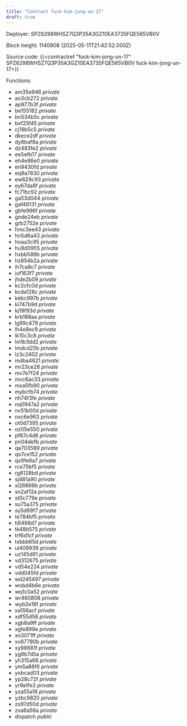```yaml
---
title: "Contract fuck-kim-jong-un-17"
draft: true
---
```

Deployer: SPZ6298WHSZ7Q3P35A3GZ10EA3735FQE565VB0V


 



Block height: 1140908 (2025-05-11T21:42:52.000Z)

Source code: {{<contractref "fuck-kim-jong-un-17" SPZ6298WHSZ7Q3P35A3GZ10EA3735FQE565VB0V fuck-kim-jong-un-17>}}

Functions:

* am35e946 _private_
* ao3cb272 _private_
* ap977b3f _private_
* be155182 _private_
* bn534b5c _private_
* bxf25f45 _private_
* cj19b5c5 _private_
* dkece2df _private_
* dy6baf8a _private_
* dz483fe2 _private_
* ee5efb17 _private_
* eh4e86e0 _private_
* en9430fd _private_
* eq9a7830 _private_
* ew629c93 _private_
* ey67da8f _private_
* fc71bc92 _private_
* ga53d044 _private_
* gaf49131 _private_
* gbfe996f _private_
* gnde24eb _private_
* grb2752e _private_
* hmc3ee43 _private_
* hn5d6a43 _private_
* hoaa3c95 _private_
* hu9d0955 _private_
* hxbb589b _private_
* hz854b2a _private_
* ih7ca8c7 _private_
* iuf163f7 _private_
* jhde2b09 _private_
* kc2cfc0d _private_
* kcda128c _private_
* kebc997b _private_
* ki747b9d _private_
* kj19f93d _private_
* krb188aa _private_
* lg99c479 _private_
* lh4e8ec9 _private_
* lk15c3c8 _private_
* lm1b3dd2 _private_
* lmdcd25b _private_
* lz3c2402 _private_
* mdba4621 _private_
* mr23ce28 _private_
* mv7e7f24 _private_
* mvc6ac33 _private_
* mxa5fb90 _private_
* mybcfb74 _private_
* nh74f3fe _private_
* nq0947a2 _private_
* nv51b00d _private_
* nxc6e963 _private_
* ot0d7395 _private_
* oz05e550 _private_
* pf67c4d6 _private_
* pn04defb _private_
* qa703589 _private_
* qo7ce152 _private_
* qx9fe6a7 _private_
* rce75bf5 _private_
* rg8128bd _private_
* sj481a90 _private_
* sl26866b _private_
* sn2af12a _private_
* st0c779e _private_
* su75a375 _private_
* sy5d69f7 _private_
* te784bf5 _private_
* ti6488d7 _private_
* tk48b575 _private_
* trf6d1cf _private_
* txbbb65d _private_
* ul409939 _private_
* uz145d61 _private_
* vd312675 _private_
* vd54e224 _private_
* vdd045fd _private_
* wd245497 _private_
* wobd4b6e _private_
* wq1c0a52 _private_
* wr460808 _private_
* wyb2e16f _private_
* xa156acf _private_
* xdf55d58 _private_
* xgb8a9ff _private_
* xgfe899e _private_
* xo3071ff _private_
* xv87780b _private_
* xy98681f _private_
* yg9b7d5a _private_
* yh315a66 _private_
* ym5a88f6 _private_
* yobcad03 _private_
* yp28c72f _private_
* yr9a1fe3 _private_
* yza55a16 _private_
* yzbc9820 _private_
* zs97d50d _private_
* zxa6a56a _private_
* dispatch _public_
